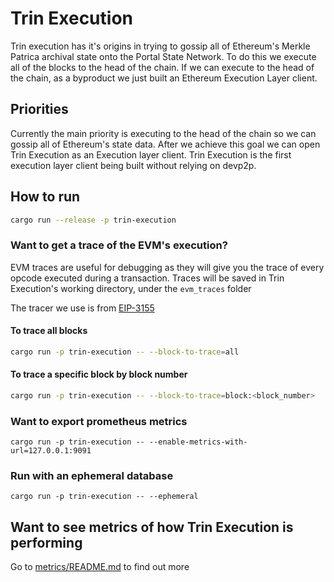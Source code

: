 # Trin Execution

Trin execution has it's origins in trying to gossip all of Ethereum's Merkle Patrica archival state onto the Portal State Network. To do this we execute all of the blocks to the head of the chain. If we can execute to the head of the chain, as a byproduct we just built an Ethereum Execution Layer client.

## Priorities

Currently the main priority is executing to the head of the chain so we can gossip all of Ethereum's state data. After we achieve this goal we can open Trin Execution as an Execution layer client. Trin Execution is the first execution layer client being built without relying on devp2p.


## How to run
```bash
cargo run --release -p trin-execution
```

### Want to get a trace of the EVM's execution?
EVM traces are useful for debugging as they will give you the trace of every opcode executed during a transaction. Traces will be saved in Trin Execution's working directory, under the `evm_traces` folder

The tracer we use is from [EIP-3155](https://eips.ethereum.org/EIPS/eip-3155)

#### To trace all blocks
```bash
cargo run -p trin-execution -- --block-to-trace=all
```

#### To trace a specific block by block number
```bash
cargo run -p trin-execution -- --block-to-trace=block:<block_number>
```

### Want to export prometheus metrics
```base
cargo run -p trin-execution -- --enable-metrics-with-url=127.0.0.1:9091
```

### Run with an ephemeral database
```base
cargo run -p trin-execution -- --ephemeral
```

## Want to see metrics of how Trin Execution is performing
Go to [metrics/README.md](metrics/README.md) to find out more
